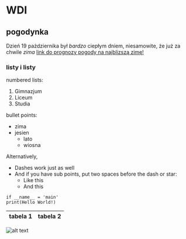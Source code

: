 # WDI
## pogodynka 
Dzień 19 pażdziernika był *bardzo* ciepłym dniem, niesamowite, że już za chwile _zima_ [link do prognozy pogody na najblizszą zimę!](https://pomorska.pl/taka-bedzie-zima-20212022-w-polsce-imgw-podaje-nowa-prognoze-pogody-az-do-stycznia/ar/c15-15816964)


### listy i listy
numbered lists:
1. Gimnazjum
2. Liceum
3. Studia

bullet points:
* zima 
* jesien 
  * lato
  * wiosna  
  
Alternatively,

- Dashes work just as well
- And if you have sub points, put two spaces before the dash or star:
  - Like this
  - And this

```pyhton
if __name__ = 'main'
print(Hello World!)
```


|tabela 1|tabela 2|
|--------|--------|


![alt text](https://upload.wikimedia.org/wikipedia/commons/thumb/7/71/Calico_tabby_cat_-_Savannah.jpg/1200px-Calico_tabby_cat_-_Savannah.jpg)



